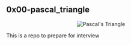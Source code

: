 ## 0x00-pascal_triangle
<p align="center">
  <img src="https://upload.wikimedia.org/wikipedia/commons/0/0d/PascalTriangleAnimated2.gif" alt="Pascal's Triangle">
</p>

This is a repo to prepare for interview